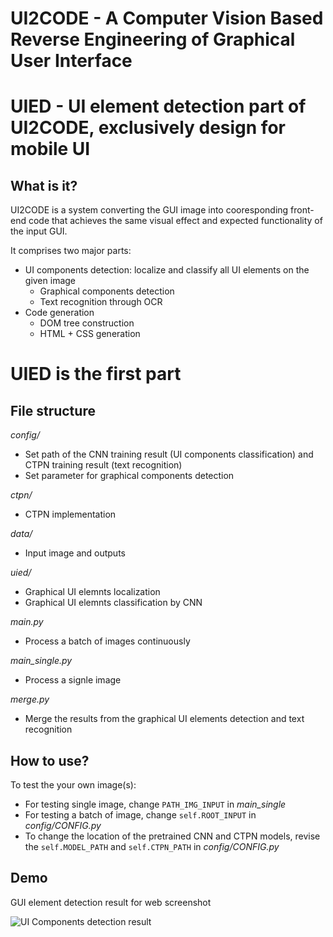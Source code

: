 # UI2CODE - A Computer Vision Based Reverse Engineering of Graphical User Interface
# UIED - UI element detection part of UI2CODE, exclusively design for mobile UI

## What is it?

UI2CODE is a system converting the GUI image into cooresponding front-end code that achieves the same visual effect and expected functionality of the input GUI.

It comprises two major parts: 
* UI components detection: localize and classify all UI elements on the given image
  * Graphical components detection 
  * Text recognition through OCR 
* Code generation
  * DOM tree construction
  * HTML + CSS generation
# UIED is the first part
   
## File structure
*config/*
* Set path of the CNN training result (UI components classification) and CTPN training result (text recognition) 
* Set parameter for graphical components detection 

*ctpn/*
* CTPN implementation

*data/*
* Input image and outputs

*uied/*
* Graphical UI elemnts localization
* Graphical UI elemnts classification by CNN

*main.py*
* Process a batch of images continuously 

*main_single.py*
* Process a signle image

*merge.py*
* Merge the results from the graphical UI elements detection and text recognition 

## How to use?
To test the your own image(s):
* For testing single image, change `PATH_IMG_INPUT` in *main_single*
* For testing a batch of image, change `self.ROOT_INPUT` in *config/CONFIG.py*
* To change the location of the pretrained CNN and CTPN models, revise the `self.MODEL_PATH` and `self.CTPN_PATH` in *config/CONFIG.py*

## Demo
GUI element detection result for web screenshot

![UI Components detection result](https://github.com/MulongXie/UI2CODE/blob/master/demo/uied.png)
